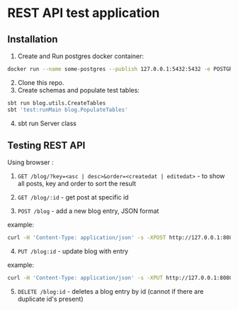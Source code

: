 # REST API test application

## Installation

1. Create and Run postgres docker container:

```sh
docker run --name some-postgres --publish 127.0.0.1:5432:5432 -e POSTGRES_PASSWORD=postgres -d postgres
```
2. Clone this repo.
3. Create schemas and populate test tables:
```sh
sbt run blog.utils.CreateTables
sbt 'test:runMain blog.PopulateTables'
```
4. sbt run Server class

## Testing REST API

Using browser :

1. ```GET /blog/?key=<asc | desc>&order=<createdat | editedat>``` - to show all posts, key and order to sort the result
2. ```GET /blog/:id``` - get post at specific id

3. ```POST /blog``` - add a new blog entry, JSON format

example:

```sh
curl -H 'Content-Type: application/json' -s -XPOST http://127.0.0.1:8080/blog -d '{"title": "book", "content": "content", "tags": ["a", "b"], "author": "someone"}'
```
4. ```PUT /blog:id``` - update blog with entry

example:

```sh
curl -H 'Content-Type: application/json' -s -XPUT http://127.0.0.1:8080/blog/94 -d '{"title": "bookNew", "content": "contentNew", "tags": ["a", "c"], "author":"somenew"}'
```

5. ```DELETE /blog:id``` - deletes a blog entry by id (cannot if there are duplicate id's present)
